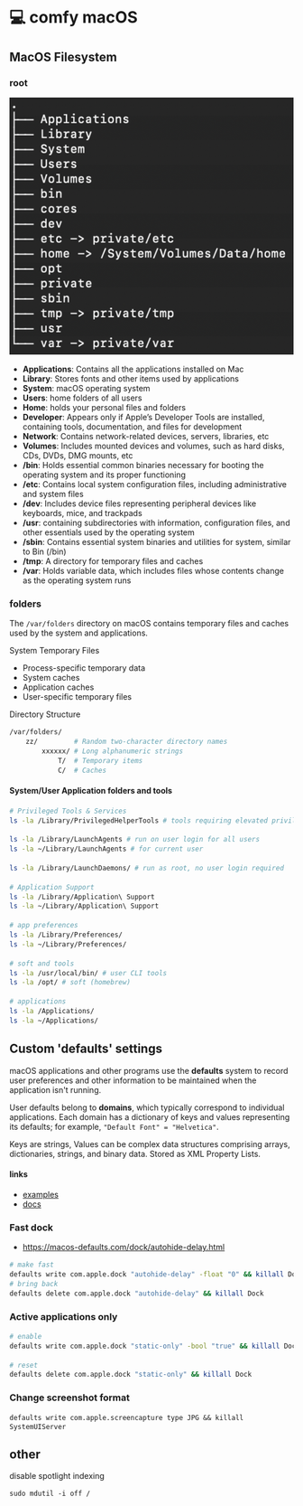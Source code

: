 # 💻 comfy macOS

## MacOS Filesystem

### root

![](../../../../aaa-assets/comfy-macos-1.png)

* **Applications**: Contains all the applications installed on Mac
* **Library**: Stores fonts and other items used by applications
* **System**: macOS operating system
* **Users**: home folders of all users
* **Home**: holds your personal files and folders
* **Developer**: Appears only if Apple’s Developer Tools are installed, containing tools, documentation, and files for development
* **Network**: Contains network-related devices, servers, libraries, etc
* **Volumes**: Includes mounted devices and volumes, such as hard disks, CDs, DVDs, DMG mounts, etc
* **/bin**: Holds essential common binaries necessary for booting the operating system and its proper functioning
* **/etc**: Contains local system configuration files, including administrative and system files
* **/dev**: Includes device files representing peripheral devices like keyboards, mice, and trackpads
* **/usr**: containing subdirectories with information, configuration files, and other essentials used by the operating system
* **/sbin**: Contains essential system binaries and utilities for system, similar to Bin (/bin)
* **/tmp**: A directory for temporary files and caches
* **/var**: Holds variable data, which includes files whose contents change as the operating system runs

### folders

The `/var/folders` directory on macOS contains temporary files and caches used by the system and applications.

System Temporary Files

- Process-specific temporary data
- System caches
- Application caches
- User-specific temporary files

Directory Structure

```bash
/var/folders/
    zz/         # Random two-character directory names
        xxxxxx/ # Long alphanumeric strings
            T/  # Temporary items
            C/  # Caches
```

#### System/User Application folders and tools

```bash
# Privileged Tools & Services
ls -la /Library/PrivilegedHelperTools # tools requiring elevated privileges (e.g., auto-updaters, system services)

ls -la /Library/LaunchAgents # run on user login for all users
ls -la ~/Library/LaunchAgents # for current user

ls -la /Library/LaunchDaemons/ # run as root, no user login required

# Application Support
ls -la /Library/Application\ Support
ls -la ~/Library/Application\ Support

# app preferences
ls -la /Library/Preferences/
ls -la ~/Library/Preferences/

# soft and tools
ls -la /usr/local/bin/ # user CLI tools
ls -la /opt/ # soft (homebrew)

# applications
ls -la /Applications/
ls -la ~/Applications/
```

## Custom 'defaults' settings

macOS applications and other programs use the **defaults** system to record user preferences and other information to be maintained when the application isn't running.

User defaults belong to **domains**, which typically correspond to individual applications. Each domain has a dictionary of keys and values representing its defaults; for example, `"Default Font" = "Helvetica"`. 

Keys are strings, Values can be complex data structures comprising arrays, dictionaries, strings, and binary data. Stored as XML Property Lists.

#### links

 - [examples](https://macos-defaults.com/)
 - [docs](https://www.real-world-systems.com/docs/defaults.1.html)

### Fast dock

- https://macos-defaults.com/dock/autohide-delay.html

```bash
# make fast
defaults write com.apple.dock "autohide-delay" -float "0" && killall Dock
# bring back
defaults delete com.apple.dock "autohide-delay" && killall Dock
```

### Active applications only

```sh
# enable
defaults write com.apple.dock "static-only" -bool "true" && killall Dock

# reset
defaults delete com.apple.dock "static-only" && killall Dock
```

### Change screenshot format

```shell
defaults write com.apple.screencapture type JPG && killall SystemUIServer
```

## other

disable spotlight indexing

```shell
sudo mdutil -i off /
```

